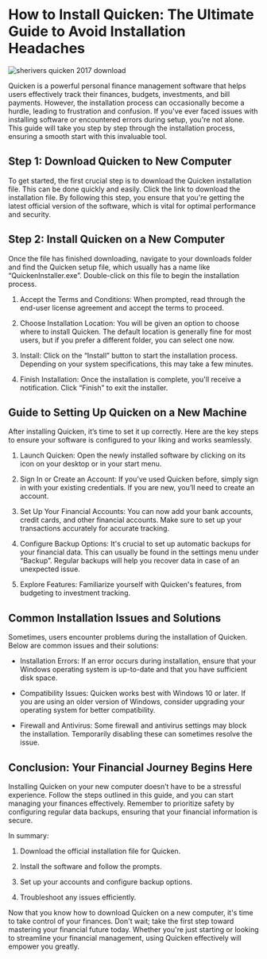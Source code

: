# How to Install Quicken: The Ultimate Guide to Avoid Installation Headaches


![sherivers quicken 2017 download](https://i.postimg.cc/3wNRn3Tn/5e9123f0b05595-52267604.png)


Quicken is a powerful personal finance management software that helps users effectively track their finances, budgets, investments, and bill payments. However, the installation process can occasionally become a hurdle, leading to frustration and confusion. If you've ever faced issues with installing software or encountered errors during setup, you're not alone. This guide will take you step by step through the installation process, ensuring a smooth start with this invaluable tool.


## Step 1: Download Quicken to New Computer


To get started, the first crucial step is to download the Quicken installation file. This can be done quickly and easily. Click the link to download the installation file. By following this step, you ensure that you're getting the latest official version of the software, which is vital for optimal performance and security.


## Step 2: Install Quicken on a New Computer


Once the file has finished downloading, navigate to your downloads folder and find the Quicken setup file, which usually has a name like “QuickenInstaller.exe”. Double-click on this file to begin the installation process.


1. Accept the Terms and Conditions: When prompted, read through the end-user license agreement and accept the terms to proceed.


2. Choose Installation Location: You will be given an option to choose where to install Quicken. The default location is generally fine for most users, but if you prefer a different folder, you can select one now.


3. Install: Click on the “Install” button to start the installation process. Depending on your system specifications, this may take a few minutes.


4. Finish Installation: Once the installation is complete, you'll receive a notification. Click “Finish” to exit the installer.


## Guide to Setting Up Quicken on a New Machine


After installing Quicken, it’s time to set it up correctly. Here are the key steps to ensure your software is configured to your liking and works seamlessly.


1. Launch Quicken: Open the newly installed software by clicking on its icon on your desktop or in your start menu.


2. Sign In or Create an Account: If you’ve used Quicken before, simply sign in with your existing credentials. If you are new, you’ll need to create an account.


3. Set Up Your Financial Accounts: You can now add your bank accounts, credit cards, and other financial accounts. Make sure to set up your transactions accurately for accurate tracking.


4. Configure Backup Options: It's crucial to set up automatic backups for your financial data. This can usually be found in the settings menu under “Backup”. Regular backups will help you recover data in case of an unexpected issue.


5. Explore Features: Familiarize yourself with Quicken's features, from budgeting to investment tracking.


## Common Installation Issues and Solutions


Sometimes, users encounter problems during the installation of Quicken. Below are common issues and their solutions:


- Installation Errors: If an error occurs during installation, ensure that your Windows operating system is up-to-date and that you have sufficient disk space.


- Compatibility Issues: Quicken works best with Windows 10 or later. If you are using an older version of Windows, consider upgrading your operating system for better compatibility.


- Firewall and Antivirus: Some firewall and antivirus settings may block the installation. Temporarily disabling these can sometimes resolve the issue.


## Conclusion: Your Financial Journey Begins Here


Installing Quicken on your new computer doesn’t have to be a stressful experience. Follow the steps outlined in this guide, and you can start managing your finances effectively. Remember to prioritize safety by configuring regular data backups, ensuring that your financial information is secure.


In summary:


1. Download the official installation file for Quicken.


2. Install the software and follow the prompts.


3. Set up your accounts and configure backup options.


4. Troubleshoot any issues efficiently.


Now that you know how to download Quicken on a new computer, it's time to take control of your finances. Don't wait; take the first step toward mastering your financial future today. Whether you're just starting or looking to streamline your financial management, using Quicken effectively will empower you greatly.

